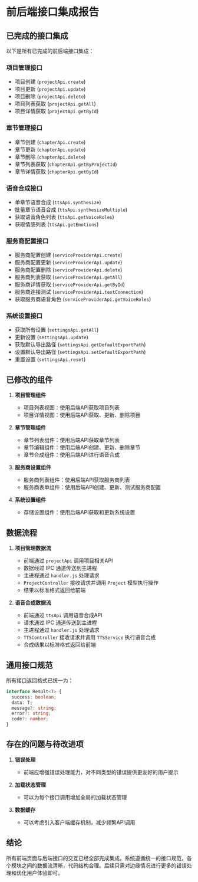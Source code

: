 # 前后端接口集成报告

## 已完成的接口集成

以下是所有已完成的前后端接口集成：

### 项目管理接口

- 项目创建 (`projectApi.create`)
- 项目更新 (`projectApi.update`)
- 项目删除 (`projectApi.delete`)
- 项目列表获取 (`projectApi.getAll`)
- 项目详情获取 (`projectApi.getById`)

### 章节管理接口

- 章节创建 (`chapterApi.create`)
- 章节更新 (`chapterApi.update`)
- 章节删除 (`chapterApi.delete`)
- 章节列表获取 (`chapterApi.getByProjectId`)
- 章节详情获取 (`chapterApi.getById`)

### 语音合成接口

- 单章节语音合成 (`ttsApi.synthesize`)
- 批量章节语音合成 (`ttsApi.synthesizeMultiple`)
- 获取语音角色列表 (`ttsApi.getVoiceRoles`)
- 获取情感列表 (`ttsApi.getEmotions`)

### 服务商配置接口

- 服务商配置创建 (`serviceProviderApi.create`)
- 服务商配置更新 (`serviceProviderApi.update`)
- 服务商配置删除 (`serviceProviderApi.delete`)
- 服务商列表获取 (`serviceProviderApi.getAll`)
- 服务商详情获取 (`serviceProviderApi.getById`)
- 服务商连接测试 (`serviceProviderApi.testConnection`)
- 获取服务商语音角色 (`serviceProviderApi.getVoiceRoles`)

### 系统设置接口

- 获取所有设置 (`settingsApi.getAll`)
- 更新设置 (`settingsApi.update`)
- 获取默认导出路径 (`settingsApi.getDefaultExportPath`)
- 设置默认导出路径 (`settingsApi.setDefaultExportPath`)
- 重置设置 (`settingsApi.reset`)

## 已修改的组件

1. **项目管理组件**
   - 项目列表视图：使用后端API获取项目列表
   - 项目详情视图：使用后端API获取、更新、删除项目

2. **章节管理组件**
   - 章节列表组件：使用后端API获取章节列表
   - 章节编辑组件：使用后端API创建、更新、删除章节
   - 章节合成组件：使用后端API进行语音合成

3. **服务商设置组件**
   - 服务商列表组件：使用后端API获取服务商列表
   - 服务商表单组件：使用后端API创建、更新、测试服务商配置

4. **系统设置组件**
   - 存储设置组件：使用后端API获取和更新系统设置

## 数据流程

1. **项目管理数据流**
   - 前端通过 `projectApi` 调用项目相关API
   - 数据经过 IPC 通道传送到主进程
   - 主进程通过 `handler.js` 处理请求
   - `ProjectController` 接收请求并调用 `Project` 模型执行操作
   - 结果以标准格式返回给前端

2. **语音合成数据流**
   - 前端通过 `ttsApi` 调用语音合成API
   - 请求通过 IPC 通道传送到主进程
   - 主进程通过 `handler.js` 处理请求
   - `TTSController` 接收请求并调用 `TTSService` 执行语音合成
   - 合成结果以标准格式返回给前端

## 通用接口规范

所有接口返回格式已统一为：

```typescript
interface Result<T> {
  success: boolean;
  data: T;
  message?: string;
  error?: string;
  code?: number;
}
```

## 存在的问题与待改进项

1. **错误处理**
   - 前端应增强错误处理能力，对不同类型的错误提供更友好的用户提示

2. **加载状态管理**
   - 可以为每个接口调用增加全局的加载状态管理

3. **数据缓存**
   - 可以考虑引入客户端缓存机制，减少频繁API调用

## 结论

所有前端页面与后端接口的交互已经全部完成集成。系统遵循统一的接口规范，各个模块之间的数据流清晰，代码结构合理。后续只需对边缘情况进行更多的错误处理和优化用户体验即可。 
